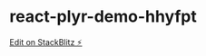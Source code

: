 # react-plyr-demo-hhyfpt

[Edit on StackBlitz ⚡️](https://stackblitz.com/edit/react-plyr-demo-hhyfpt)